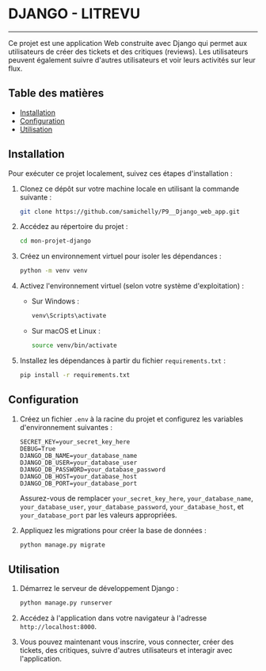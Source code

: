 # DJANGO - LITREVU

---

Ce projet est une application Web construite avec Django qui permet aux utilisateurs de créer des tickets et des critiques (reviews). Les utilisateurs peuvent également suivre d'autres utilisateurs et voir leurs activités sur leur flux.

## Table des matières

- [Installation](#installation)
- [Configuration](#configuration)
- [Utilisation](#utilisation)

## Installation

Pour exécuter ce projet localement, suivez ces étapes d'installation :

1. Clonez ce dépôt sur votre machine locale en utilisant la commande suivante :

   ```bash
   git clone https://github.com/samichelly/P9__Django_web_app.git
   ```

2. Accédez au répertoire du projet :

   ```bash
   cd mon-projet-django
   ```

3. Créez un environnement virtuel pour isoler les dépendances :

   ```bash
   python -m venv venv
   ```

4. Activez l'environnement virtuel (selon votre système d'exploitation) :

   - Sur Windows :

     ```bash
     venv\Scripts\activate
     ```

   - Sur macOS et Linux :

     ```bash
     source venv/bin/activate
     ```

5. Installez les dépendances à partir du fichier `requirements.txt` :

   ```bash
   pip install -r requirements.txt
   ```

## Configuration

1. Créez un fichier `.env` à la racine du projet et configurez les variables d'environnement suivantes :

   ```
   SECRET_KEY=your_secret_key_here
   DEBUG=True
   DJANGO_DB_NAME=your_database_name
   DJANGO_DB_USER=your_database_user
   DJANGO_DB_PASSWORD=your_database_password
   DJANGO_DB_HOST=your_database_host
   DJANGO_DB_PORT=your_database_port
   ```

   Assurez-vous de remplacer `your_secret_key_here`, `your_database_name`, `your_database_user`, `your_database_password`, `your_database_host`, et `your_database_port` par les valeurs appropriées.

2. Appliquez les migrations pour créer la base de données :

   ```bash
   python manage.py migrate
   ```

## Utilisation

1. Démarrez le serveur de développement Django :

   ```bash
   python manage.py runserver
   ```

2. Accédez à l'application dans votre navigateur à l'adresse `http://localhost:8000`.

3. Vous pouvez maintenant vous inscrire, vous connecter, créer des tickets, des critiques, suivre d'autres utilisateurs et interagir avec l'application.
